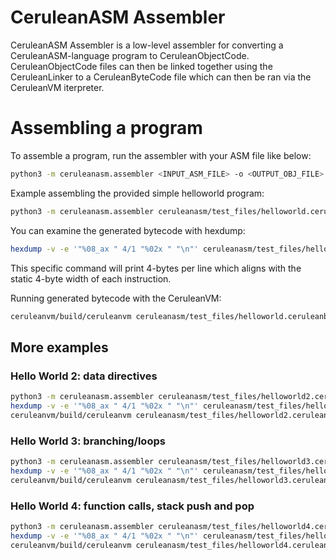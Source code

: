 # CeruleanASM Assembler

CeruleanASM Assembler is a low-level assembler for converting a CeruleanASM-language program to
CeruleanObjectCode. CeruleanObjectCode files can then be linked together using the CeruleanLinker
to a CeruleanByteCode file which can then be ran via the CeruleanVM iterpreter.

# Assembling a program

To assemble a program, run the assembler with your ASM file like below:
```bash
python3 -m ceruleanasm.assembler <INPUT_ASM_FILE> -o <OUTPUT_OBJ_FILE>
```

Example assembling the provided simple helloworld program:
```bash
python3 -m ceruleanasm.assembler ceruleanasm/test_files/helloworld.ceruleanasm -o ceruleanasm/test_files/helloworld.ceruleanbc --debug --emitTokens --emitAST
```

You can examine the generated bytecode with hexdump:
```bash
hexdump -v -e '"%08_ax " 4/1 "%02x " "\n"' ceruleanasm/test_files/helloworld.ceruleanbc
```
This specific command will print 4-bytes per line which aligns with the static 4-byte width of each instruction.

Running generated bytecode with the CeruleanVM:
```bash
ceruleanvm/build/ceruleanvm ceruleanasm/test_files/helloworld.ceruleanbc
```

## More examples
### Hello World 2: data directives
```bash
python3 -m ceruleanasm.assembler ceruleanasm/test_files/helloworld2.ceruleanasm -o ceruleanasm/test_files/helloworld2.ceruleanbc --debug --emitTokens --emitAST
hexdump -v -e '"%08_ax " 4/1 "%02x " "\n"' ceruleanasm/test_files/helloworld2.ceruleanbc
ceruleanvm/build/ceruleanvm ceruleanasm/test_files/helloworld2.ceruleanbc
```

### Hello World 3: branching/loops
```bash
python3 -m ceruleanasm.assembler ceruleanasm/test_files/helloworld3.ceruleanasm -o ceruleanasm/test_files/helloworld3.ceruleanbc --debug --emitTokens --emitAST
hexdump -v -e '"%08_ax " 4/1 "%02x " "\n"' ceruleanasm/test_files/helloworld3.ceruleanbc
ceruleanvm/build/ceruleanvm ceruleanasm/test_files/helloworld3.ceruleanbc
```

### Hello World 4: function calls, stack push and pop
```bash
python3 -m ceruleanasm.assembler ceruleanasm/test_files/helloworld4.ceruleanasm -o ceruleanasm/test_files/helloworld4.ceruleanbc --debug --emitTokens --emitAST
hexdump -v -e '"%08_ax " 4/1 "%02x " "\n"' ceruleanasm/test_files/helloworld4.ceruleanbc
ceruleanvm/build/ceruleanvm ceruleanasm/test_files/helloworld4.ceruleanbc
```

